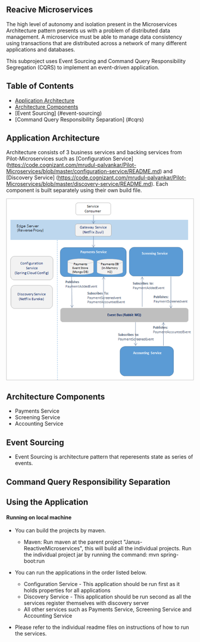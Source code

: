 ## Reacive Microservices
The high level of autonomy and isolation present in the Microservices Architecture pattern presents us with a problem of distributed data management. A microservice must be able to manage data consistency using transactions that are distributed across a network of many different applications and databases.

This subproject uses Event Sourcing and Command Query Responsibility Segregation (CQRS) to implement an event-driven application.

## Table of Contents
* [Application Architecture](#application-architecture)
* [Architecture Components](#architecture-components)
* [Event Sourcing] (#event-sourcing) 
* [Command Query Responsibility Separation] (#cqrs)

## <a name="application-architecture"></a> Application Architecture
Architecture consists of 3 business services and backing services from Pilot-Microservices such as [Configuration Service] (https://code.cognizant.com/mrudul-palvankar/Pilot-Microservices/blob/master/configuration-service/README.md) and [Discovery Service] (https://code.cognizant.com/mrudul-palvankar/Pilot-Microservices/blob/master/discovery-service/README.md). Each component is built separately using their own build file. 

![Reactive Microservices Architecture](Janus-ReactiveMicroservices.png)

## <a name="architecture-components"></a> Architecture Components
* Payments Service
* Screening Service
* Accounting Service

## <a name="event-scourcing"></a> Event Sourcing 
* Event Sourcing is architecture pattern that reperesents state as series of events.

## <a name="cqrs"></a> Command Query Responsibility Separation

## Using the Application

#### Running on local machine
* You can build the projects by maven. 
    * Maven: Run maven at the parent project "Janus-ReactiveMicroservices", this will build all the individual projects. Run the  individual project jar by running the command: mvn spring-boot:run

* You can run the applications in the order listed below.
    * Configuration Service - This application should be run first as it holds properties for all applications 
    * Discovery Service - This application should be run second as all the services register themselves with discovery server
    * All other services such as Payments Service, Screening Service and Accounting Service

* Please refer to the individual readme files on instructions of how to run the services. 